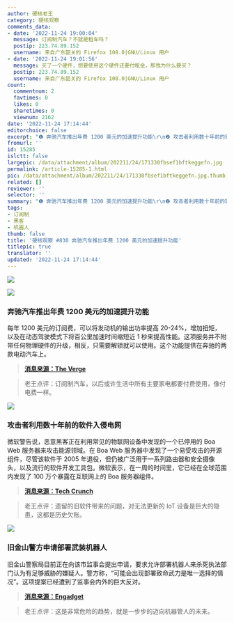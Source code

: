 ```yaml
---
author: 硬核老王
category: 硬核观察
comments_data:
- date: '2022-11-24 19:00:04'
  message: 订阅制汽车？不就是租车吗？
  postip: 223.74.89.152
  username: 来自广东韶关的 Firefox 108.0|GNU/Linux 用户
- date: '2022-11-24 19:01:56'
  message: 买了一个硬件，想要使用这个硬件还要付租金，那我为什么要买？
  postip: 223.74.89.152
  username: 来自广东韶关的 Firefox 108.0|GNU/Linux 用户
count:
  commentnum: 2
  favtimes: 0
  likes: 0
  sharetimes: 0
  viewnum: 2162
date: '2022-11-24 17:14:44'
editorchoice: false
excerpt: "❶ 奔驰汽车推出年费 1200 美元的加速提升功能\r\n❷ 攻击者利用数十年前的软件入侵电网\r\n❸ 旧金山警方申请部署武装机器人"
fromurl: ''
id: 15285
islctt: false
largepic: /data/attachment/album/202211/24/171330fbsef1bftkeggefn.jpg
permalink: /article-15285-1.html
pic: /data/attachment/album/202211/24/171330fbsef1bftkeggefn.jpg.thumb.jpg
related: []
reviewer: ''
selector: ''
summary: "❶ 奔驰汽车推出年费 1200 美元的加速提升功能\r\n❷ 攻击者利用数十年前的软件入侵电网\r\n❸ 旧金山警方申请部署武装机器人"
tags:
- 订阅制
- 黑客
- 机器人
thumb: false
title: '硬核观察 #830 奔驰汽车推出年费 1200 美元的加速提升功能'
titlepic: true
translator: ''
updated: '2022-11-24 17:14:44'
---
```


![](/data/attachment/album/202211/24/171330fbsef1bftkeggefn.jpg)


![](/data/attachment/album/202211/24/171338f8dzxy4nl40nxatp.jpg)


### 奔驰汽车推出年费 1200 美元的加速提升功能


每年 1200 美元的订阅费，可以将发动机的输出功率提高 20-24%，增加扭矩，以及在动态驾驶模式下将百公里加速时间缩短近 1 秒来提高性能。这项服务并不附带任何物理硬件的升级，相反，只需要解锁就可以使用。这个功能提供在奔驰的两款电动汽车上。



> 
> **[消息来源：The Verge](https://www.theverge.com/2022/11/23/23474969/mercedes-car-subscription-faster-acceleration-feature-price)**
> 
> 
> 



> 
> 老王点评：订阅制汽车，以后或许生活中所有主要家电都要付费使用，像付电费一样。
> 
> 
> 


![](/data/attachment/album/202211/24/171348l9zeaoaeo9ouif99.jpg)


### 攻击者利用数十年前的软件入侵电网


微软警告说，恶意黑客正在利用常见的物联网设备中发现的一个已停用的 Boa Web 服务器来攻击能源领域。在 Boa Web 服务器中发现了一个易受攻击的开源组件，尽管该软件于 2005 年退役，但仍被广泛用于一系列路由器和安全摄像头，以及流行的软件开发工具包。微软表示，在一周的时间里，它已经在全球范围内发现了 100 万个暴露在互联网上的 Boa 服务器组件。



> 
> **[消息来源：Tech Crunch](https://techcrunch.com/2022/11/23/microsoft-boa-server-energy-grids/)**
> 
> 
> 



> 
> 老王点评：遗留的旧软件带来的问题，对无法更新的 IoT 设备是巨大的隐患，这都是历史欠账。
> 
> 
> 


![](/data/attachment/album/202211/24/171420kmf49mvs1zmmla5f.jpg)


### 旧金山警方申请部署武装机器人


旧金山警察局目前正在向该市监事会提出申请，要求允许部署机器人来杀死执法部门认为有足够威胁的嫌疑人。警方称，“可能会出现部署致命武力是唯一选择的情况”。这项提案已经遭到了监事会内外的巨大反对。



> 
> **[消息来源：Engadget](https://www.engadget.com/san-francisco-police-seek-permission-for-its-robots-to-use-deadly-force-183514906.html)**
> 
> 
> 



> 
> 老王点评：这是非常危险的趋势，就是一步步的迈向机器管人的未来。
> 
> 
>